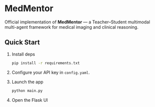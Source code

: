 # MedMentor

Official implementation of **MedMentor** — a Teacher–Student multimodal multi-agent framework for medical imaging and clinical reasoning.

## Quick Start

1. Install deps

   ```bash
   pip install -r requirements.txt
   ```
2. Configure your API key in `config.yaml`.
3. Launch the app

   ```bash
   python main.py
   ```
4. Open the Flask UI
